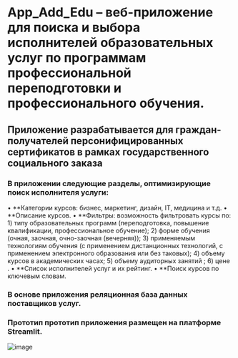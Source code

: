 # App_Add_Edu – веб-приложение для поиска и выбора исполнителей образовательных услуг по программам профессиональной переподготовки и профессионального обучения.

## Приложение разрабатывается для граждан-получателей персонифицированных сертификатов в рамках государственного социального заказа

### В приложении следующие разделы, оптимизирующие поиск исполнителя услуги:
•	**Категории курсов: бизнес, маркетинг, дизайн, IT, медицина и т.д.
• **Описание курсов.
•	**Фильтры: возможность фильтровать курсы по: 1) типу образовательных программ (переподготовка, повышение квалификации, профессиональное обучение); 2) форме обучения (очная, заочная, очно-заочная (вечерняя)); 3) применяемым технологиям обучения (с применением дистанционных технологий, с применением электронного образования  или без таковых); 4) объему курсов в академических часах; 5) объему аудиторных занятий ; 6) цене .
•	**Список исполнителей услуг и их рейтинг. 
•	**Поиск курсов по ключевым словам.

### В основе приложения реляционная база данных поставщиков услуг.
### Прототип прототип приложения размещен на платформе Streamlit.

![image](https://github.com/user-attachments/assets/e2c698b0-38d2-4ca1-aae6-410ebfae6748)

